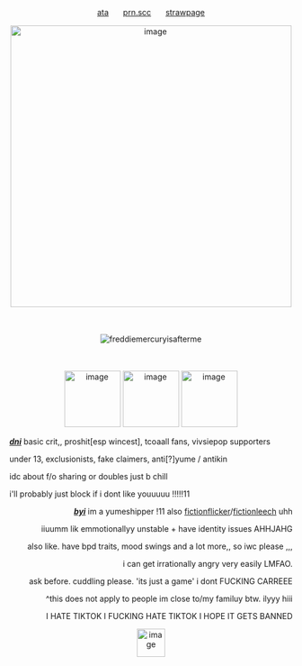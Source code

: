 <p align="center">  <a href="https://140roaches.atabook.org/">ata</a>ㅤㅤ<a href="https://pronouns.cc/@140roaches">prn.scc</a>ㅤㅤ<a href="https://bivalex.straw.page">strawpage</a></p>
 <p align="center">
<img width="500" height="500" alt="image" src="https://files.catbox.moe/xi9b7l.png" />
</h4>


 

<p>
 ㅤㅤ
</p>
 <p align="center"> <img src="https://komarev.com/ghpvc/?username=freddiemercuryisafterme&label=passports%20checked&color=34202f&style=flat" alt="freddiemercuryisafterme" /> </p>
<p>
ㅤㅤ
</p>
<p align="center">
<img width="100" height="100" alt="image" src="https://64.media.tumblr.com/5d948f9609f7952c0e9d9f2da0df8db6/3d1e741ab65cd680-32/s640x960/b0f27ae421a42de0014420660c3af6473c0550d5.gifv" />
<img width="100" height="100" alt="image" src="https://64.media.tumblr.com/c26ceba0dcc985d96866455c2bdd7a6d/b49f773f2c6a8400-e6/s250x400/9cd628e82d5cbf309631c567f76545eb5a431d2a.gifv" />
<img width="100" height="100" alt="image" src="https://64.media.tumblr.com/f390554acd5f025524066de97ed91cad/bcf665ad725f044c-39/s400x600/59f9ce227b9805f5c97661e98eb2de8c6c44ac25.gifv" />
</p>


<p align="left">
  <ins><b><em>dni</em></b></ins> basic crit,, proshit[esp wincest], tcoaall fans, vivsiepop supporters

 under 13, exclusionists, fake claimers, anti[?]yume / antikin
 
 idc about f/o sharing or doubles just b chill


i'll probably just block if i dont like youuuuu !!!!!11
</p>

<p align="right"><ins><b><em>byi</em></b></ins> im a yumeshipper !11 also <a href="https://otherkin.fandom.com/wiki/Fictionflicker">fictionflicker</a>/<a href="https://otherkin.fandom.com/wiki/Fictionleech">fictionleech</a> uhh
 
 <p align="right">iiuumm lik emmotionallyy unstable + have identity issues AHHJAHG</p>
 <p align="right">
 also like. have bpd traits, mood swings and a lot more,, so iwc please ,,,</p>
   <p align="right">
i can get irrationally angry very easily LMFAO. 
    
</p>
<p align="right">
ask before. cuddling please. 'its just a game' i dont FUCKING CARREEE</p>
<p align="right">
  ^this does not apply to people im close to/my familuy btw. ilyyy hiii
</p>
<p align="right">I HATE TIKTOK I FUCKING HATE TIKTOK I HOPE IT GETS BANNED</p>
<p align="center">
<img  width="50" height="50" alt="image" src="https://64.media.tumblr.com/1c421321ab3b8f1ef461c3416ea7aa16/9d5f35b153da30cc-bc/s75x75_c1/ae9778f44f11c18bab34ba6bf75c525bdc014b23.gifv" />
</p>
